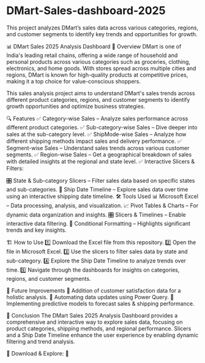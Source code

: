 # DMart-Sales-dashboard-2025
This project analyzes DMart’s sales data across various categories, regions, and customer segments to identify key trends and opportunities for growth.

📊 DMart Sales 2025 Analysis Dashboard
🛒 Overview
DMart is one of India's leading retail chains, offering a wide range of household and personal products across various categories such as groceries, clothing, electronics, and home goods. With stores spread across multiple cities and regions, DMart is known for high-quality products at competitive prices, making it a top choice for value-conscious shoppers.

This sales analysis project aims to understand DMart's sales trends across different product categories, regions, and customer segments to identify growth opportunities and optimize business strategies.

🔍 Features
✅ Category-wise Sales – Analyze sales performance across different product categories.
✅ Sub-category-wise Sales – Dive deeper into sales at the sub-category level.
✅ ShipMode-wise Sales – Analyze how different shipping methods impact sales and delivery performance.
✅ Segment-wise Sales – Understand sales trends across various customer segments.
✅ Region-wise Sales – Get a geographical breakdown of sales with detailed insights at the regional and state level.
✅ Interactive Slicers & Filters:

🎛 State & Sub-category Slicers – Filter sales data based on specific states and sub-categories.
📆 Ship Date Timeline – Explore sales data over time using an interactive shipping date timeline.
🛠 Tools Used
📊 Microsoft Excel – Data processing, analysis, and visualization.
📈 Pivot Tables & Charts – For dynamic data organization and insights.
🎛 Slicers & Timelines – Enable interactive data filtering.
🎨 Conditional Formatting – Highlights significant trends and key insights.

🏗 How to Use
1️⃣ Download the Excel file from this repository.
2️⃣ Open the file in Microsoft Excel.
3️⃣ Use the slicers to filter sales data by state and sub-category.
4️⃣ Explore the Ship Date Timeline to analyze trends over time.
5️⃣ Navigate through the dashboards for insights on categories, regions, and customer segments.

🚀 Future Improvements
🔹 Addition of customer satisfaction data for a holistic analysis.
🔹 Automating data updates using Power Query.
🔹 Implementing predictive models to forecast sales & shipping performance.

🎯 Conclusion
The DMart Sales 2025 Analysis Dashboard provides a comprehensive and interactive way to explore sales data, focusing on product categories, shipping methods, and regional performance. Slicers and a Ship Date Timeline enhance the user experience by enabling dynamic filtering and trend analysis.

📂 Download & Explore: 🚀 







